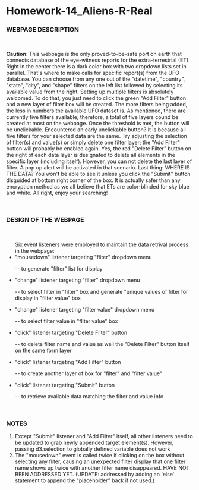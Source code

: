 # Homework-14_Aliens-R-Real
<h3><strong>WEBPAGE DESCRIPTION</strong></h3><br/>
<p><strong>Caution</strong>: This webpage is the only proved-to-be-safe port on earth that connects database of the eye-witness reports for the extra-terrestrial (ET). Right in the center there is a dark color box with two dropdown lists set in parallel. That's where to make calls for specific report(s) from the UFO database. You can choose from any one out of the "datetime", "country", "state", "city", and "shape" filters on the left list followed by selecting its available value from the right. Setting up multiple filters is absolutely welcomed. To do that, you just need to click the green "Add Filter" button and a new layer of filter box will be created. The more filters being added, the less in numbers the available UFO dataset is. As mentioned, there are currently five filters available; therefore, a total of five layers cound be created at most on the webpage. Once the threshold is met, the button will be unclickable. Encountered an early unclickable button? It is because all five filters for your selected data are the same. Try adjusting the selection of filter(s) and value(s) or simply delete one filter layer; the "Add Filter" button will probably be enabled again. Yes, the red "Delete Filter" button on the right of each data layer is designated to delete all elements in the specific layer (including itself). However, you can not delete the last layer of filter. A pop up alert will be activated in that scenario. Last thing: WHERE IS THE DATA? You won't be able to see it unless you click the "Submit" button disguided at bottom right corner of the box. It is actually safer than any encryption method as we all believe that ETs are color-blinded for sky blue and white. All right, enjoy your searching!</p><br/>


<h3><strong>DESIGN OF THE WEBPAGE</strong></h3><br/>
<ul>Six event listeners were employed to maintain the data retrival process in the webpage:<br/>

<li>"mousedown" listener targeting "filter" dropdown menu</li>
<p>     -- to generate "filter" list for display</p>
<li>"change" listener targeting "filter" dropdown menu</li>
<p>     -- to select filter in "filter" box and generate "unique values of filter for display in "filter value" box</p>
<li>"change" listener targeting "filter value" dropdown menu</li>
<p>     -- to select filter value in "fliter value" box</p>
<li>"click" listener targeting "Delete Filter" button</li>
<p>     -- to delete filter name and value as well the "Delete Filter" button itself on the same form layer</p>
<li>"click" listener targeting "Add Filter" button</li>
<p>     -- to create another layer of box for "filter" and "filter value"</p>
<li>"click" listener targeting "Submit" button</li>
<p>     -- to retrieve available data matching the filter and value info</p>
</ul><br/>


<H3><strong>NOTES</strong></H3>

<ol>
<li> Except "Submit" listener and "Add Filter" itself, all other listeners need to be updated to grab newly appended target element(s). 
However, passing d3.selection to globally defined variable does not work</li>
<li> The "mousedown" event is called twice if clicking on the box without selecting any fliter, causing an unexpected filter display that one filter name shows up twice with another filter name disappeared. HAVE NOT BEEN ADDRESSED YET. (UPDATE: addressed by adding an 'else' statement to append the "placeholder" back if not used.)
</ol>
